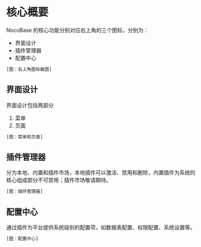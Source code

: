 # 核心概要

NocoBase 的核心功能分别对应右上角的三个图标，分别为：

- 界面设计
- 插件管理器
- 配置中心

```bash
[图：右上角图标截图]
```

## 界面设计

界面设计包括两部分

1. 菜单
2. 页面

```bash
[图：菜单和页面]
```

## 插件管理器

分为本地、内置和插件市场，本地插件可以激活、禁用和删除，内置插件为系统的核心组成部分不可禁用；插件市场敬请期待。

```bash
[图：插件管理器]
```

## 配置中心

通过插件为平台提供系统级别的配置项，如数据表配置、权限配置、系统设置等。

```bash
[图：配置中心]
```